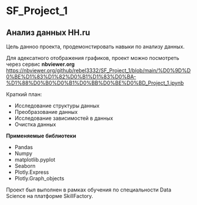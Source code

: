 # SF_Project_1
## Анализ данных HH.ru
Цель данноо проекта, продемонстировать навыки по анализу данных.

Для адексатного отображения графиков, проект можно посмотреть через сервис **nbviewer.org**
https://nbviewer.org/github/rebel3332/SF_Project_1/blob/main/%D0%9D%D0%BE%D1%83%D1%82%D0%B1%D1%83%D0%BA-%D1%88%D0%B0%D0%B1%D0%BB%D0%BE%D0%BD_Project_1.ipynb

Краткий план:
* Исследование структуры данных
* Преобразование данных
* Исследование зависимостей в данных
* Очистка данных

**Применяемые библиотеки**
* Pandas
* Numpy
* matplotlib.pyplot
* Seaborn
* Plotly.Express
* Plotly.Graph_objects

Проект был выполнен в рамках обучения по специальности Data Science на платформе SkillFactory.
